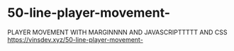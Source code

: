 # 50-line-player-movement-
PLAYER MOVEMENT WITH MARGINNNN AND JAVASCRIPTTTTT AND CSS
https://vinsdev.xyz/50-line-player-movement-
